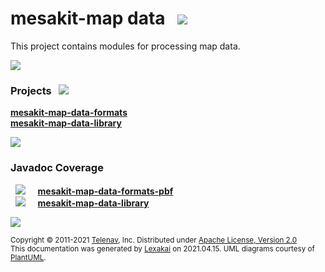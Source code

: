 # mesakit-map data &nbsp;&nbsp;![](https://kivakit.org/images/bits-40.png)

This project contains modules for processing map data.

![](https://kivakit.org/images/horizontal-line.png)

[//]: # (start-user-text)



[//]: # (end-user-text)

### Projects &nbsp; ![](https://kivakit.org/images/gears-40.png)

[**mesakit-map-data-formats**](formats/README.md)  
[**mesakit-map-data-library**](library/README.md)  

![](https://kivakit.org/images/short-horizontal-line.png)

### Javadoc Coverage

&nbsp;  ![](https://kivakit.org/images/meter-40-12.png) &nbsp; &nbsp; [**mesakit-map-data-formats-pbf**](pbf/README.md)  
&nbsp;  ![](https://kivakit.org/images/meter-50-12.png) &nbsp; &nbsp; [**mesakit-map-data-library**](library/README.md)

[//]: # (start-user-text)



[//]: # (end-user-text)

![](https://kivakit.org/images/horizontal-line.png)

<sub>Copyright &#169; 2011-2021 [Telenav](http://telenav.com), Inc. Distributed under [Apache License, Version 2.0](LICENSE)</sub>  
<sub>This documentation was generated by [Lexakai](https://github.com/Telenav/lexakai) on 2021.04.15. UML diagrams courtesy
of [PlantUML](http://plantuml.com).</sub>

